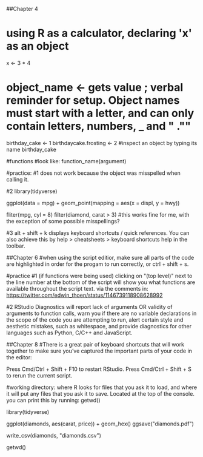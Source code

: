 ##Chapter 4
# using R as a calculator, declaring 'x' as an object
x <- 3 * 4
# object_name <- gets value ; verbal reminder for setup. Object names must start with a letter, and can only contain letters, numbers, _ and " .""
birthday_cake <- 1
birthdaycake.frosting <- 2
#inspect an object by typing its name
birthday_cake

#functions
#look like: function_name(argument)

#practice:
#1 does not work because the object was misspelled when calling it.

#2
library(tidyverse)

ggplot(data = mpg) + 
  geom_point(mapping = aes(x = displ, y = hwy))

fliter(mpg, cyl = 8)
filter(diamond, carat > 3)
#this works fine for me, with the exception of some possible misspellings?

#3 alt + shift + k displays keyboard shortcuts / quick references. You can also achieve this by help > cheatsheets > keyboard shortcuts help in the toolbar.

##Chapter 6
#when using the script editior, make sure all parts of the code are highlighted in order for the progam to run correctly, or ctrl + shift + s.

#practice
#1 (if functions were being used) clicking on "(top level)" next to the line number at the bottom of the script will show you what functions are available throughout the script text. via the comments in: https://twitter.com/edwin_thoen/status/1146739118908628992

#2 RStudio Diagnostics will report lack of arguments OR validity of arguments to function calls, warn you if there are no variable declarations in the scope of the code you are attempting to run, alert certain style and aesthetic mistakes, such as whitespace, and provide diagnostics for other languages such as Python, C/C++ and JavaScript.

##Chapter 8
#There is a great pair of keyboard shortcuts that will work together to make sure you’ve captured the important parts of your code in the editor:

Press Cmd/Ctrl + Shift + F10 to restart RStudio.
Press Cmd/Ctrl + Shift + S to rerun the current script.

#working directory: where R looks for files that you ask it to load, and where it will put any files that you ask it to save. Located at the top of the console.
 you can print this by running: getwd()
 
library(tidyverse)

ggplot(diamonds, aes(carat, price)) + 
  geom_hex()
ggsave("diamonds.pdf")

write_csv(diamonds, "diamonds.csv")

getwd()



